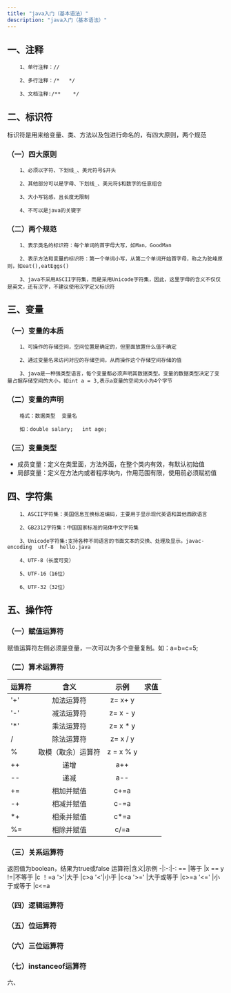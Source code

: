 ```yaml
---
title: "java入门（基本语法）"
description: "java入门（基本语法）"
---
```

## 一、注释
        1、单行注释：//

        2、多行注释：/*   */

        3、文档注释:/**    */



## 二、标识符
标识符是用来给变量、类、方法以及包进行命名的，有四大原则，两个规范

### （一）四大原则
        1、必须以字符、下划线_、美元符号$开头

        2、其他部分可以是字母、下划线_、美元符$和数字的任意组合

        3、大小写铭感，且长度无限制

        4、不可以是java的关键字

### （二）两个规范
        1、表示类名的标识符：每个单词的首字母大写，如Man，GoodMan

        2、表示方法和变量的标识符：第一个单词小写，从第二个单词开始首字母，称之为驼峰原则，如eat(),eatEggs()

        3、java不采用ASCII字符集，而是采用Unicode字符集，因此，这里字母的含义不仅仅是英文，还有汉字，不建议使用汉字定义标识符

## 三、变量
### （一）变量的本质
        1、可操作的存储空间，空间位置是确定的，但里面放置什么值不确定

        2、通过变量名来访问对应的存储空间，从而操作这个存储空间存储的值

        3、java是一种强类型语言，每个变量都必须声明其数据类型。变量的数据类型决定了变量占据存储空间的大小，如int a = 3,表示a变量的空间大小为4个字节

### （二）变量的声明
        格式：数据类型  变量名

        如：double salary;   int age;
### （三）变量类型
+ 成员变量：定义在类里面，方法外面，在整个类内有效，有默认初始值
+ 局部变量：定义在方法内或者程序块内，作用范围有限，使用前必须赋初值


## 四、字符集

        1、ASCII字符集：美国信息互换标准编码，主要用于显示现代英语和其他西欧语言

        2、GB2312字符集：中国国家标准的简体中文字符集

        3、Unicode字符集:支持各种不同语言的书面文本的交换、处理及显示。javac-encoding  utf-8  hello.java
        
        4、UTF-8（长度可变）
        
        5、UTF-16（16位）
        
        6、UTF-32（32位）

## 五、操作符
### （一）赋值运算符
赋值运算符左侧必须是变量，一次可以为多个变量复制。如：a=b=c=5;

### （二）算术运算符
运算符|含义|示例|求值
-|:-:|:-:|-:
'+'	|加法运算符         |z= x+ y|
'-'	|减法运算符         |z= x - y|
'*'	|乘法运算符         |z= x * y|
/   |除法运算符         |z= x / y|
%	|取模（取余）运算符  |z = x % y |
++	|递增  |a++|
--	|递减  |a--|
+=|相加并赋值  |c+=a|
-+|相减并赋值  |c-=a|
*+|相乘并赋值  |c*=a|
%=	|相除并赋值  |c/=a|

### （三）关系运算符
返回值为boolean，结果为true或false
运算符|含义|示例
-|:-:|-:
==	|等于         |x == y
!=|不等于  |c ！=a
'>'|大于  |c>a
'<'|小于  |c<a
'>='	|大于或等于  |c>=a
'<='	|小于或等于  |c<=a

### （四）逻辑运算符

### （五）位运算符
### （六）三位运算符
### （七）instanceof运算符





六、
